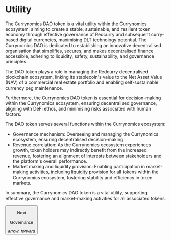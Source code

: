 # Utility
The Currynomics DAO token is a vital utility within the Currynomics ecosystem, aiming to create a stable, sustainable, and resilient token economy through effective governance of Redcurry and subsequent curry-based digital currencies, maximising DLT technology potential. The Currynomics DAO is dedicated to establishing an innovative decentralised organisation that simplifies, secures, and makes decentralised finance accessible, adhering to liquidity, safety, sustainability, and governance principles.

The DAO token plays a role in managing the Redcurry decentralised blockchain ecosystem, linking its stablecoin's value to the Net Asset Value (NAV) of a commercial real estate portfolio and enabling self-sustainable currency peg maintenance.

Furthermore, the Currynomics DAO token is essential for decision-making within the Currynomics ecosystem, ensuring decentralised governance, aligning with DeFi ethos, and minimising risks associated with human factors.

The DAO token serves several functions within the Currynomics ecosystem:
* Governance mechanism: Overseeing and managing the Currynomics ecosystem, ensuring decentralised decision-making.
* Revenue correlation: As the Currynomics ecosystem experiences growth, token holders may indirectly benefit from the increased revenue, fostering an alignment of interests between stakeholders and the platform's overall performance.
* Market making and liquidity provision: Enabling participation in market-making activities, including liquidity provision for all tokens within the Currynomics ecosystem, fostering stability and efficiency in token markets.

In summary, the Currynomics DAO token is a vital utility, supporting effective governance and market-making activities for all associated tokens.


<a href="/#/asset/dao/governance">
    <button class="nextButton" >
        <div class="copy">
            <p class="title">Next</p>
            <p class="value">Governance</p>
        </div>
        <div class="icon"><i class="material-icons">arrow_forward</i></div>
    </button>
</a>


<!-- [Next: DAO Economics](/asset/dao/economics.md) -->
